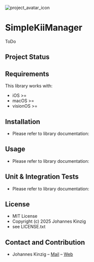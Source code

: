 ![project_avatar_icon](https://bitbucket.org/swift-projects/simplekiimanager/raw/main/Meta/SimpleKiiManager-project-avatar-icon.jpg)

# SimpleKiiManager
ToDo

## Project Status

## Requirements
This library works with:

* iOS >= 
* macOS >=
* visionOS >= 

## Installation
* Please refer to library documentation:

## Usage
* Please refer to library documentation:

## Unit & Integration Tests
* Please refer to library documentation:

## License
* MIT License
* Copyright (c) 2025 Johannes Kinzig
* see LICENSE.txt

## Contact and Contribution
* Johannes Kinzig – [Mail](mailto:johannes@parallelogon-software.com) – [Web](https://parallelogon-software.com)

